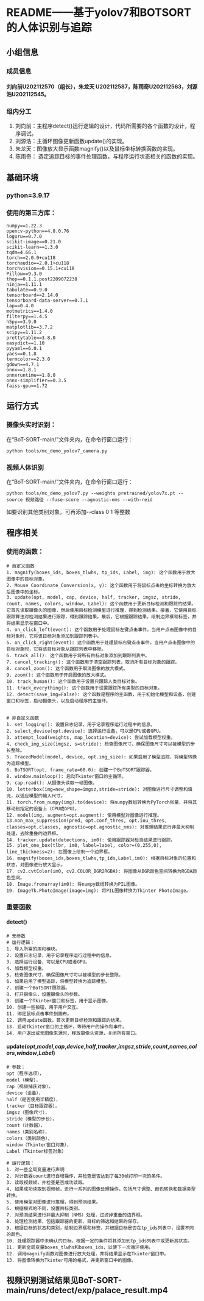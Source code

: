 # README——基于yolov7和BOTSORT的人体识别与追踪

## 小组信息

### 成员信息

#### 刘向前U202112570（组长），朱龙天 U202112587，陈雨奇U202112563，刘源浩U202112545。

### 组内分工

1. 刘向前：主程序detect()运行逻辑的设计，代码所需要的各个函数的设计，程序调试。
2. 刘源浩：主循环图像更新函数update()的实现。
3. 朱龙天：图像放大显示函数magnify()以及鼠标坐标转换函数的实现。
4. 陈雨奇： 选定追踪目标的事件处理函数，与程序运行状态相关的函数的实现。

## 基础环境

### python=3.9.17

### 使用的第三方库：

```
numpy==1.22.3
opencv-python==4.8.0.76
loguru==0.7.0
scikit-image==0.21.0
scikit-learn==1.3.0
tqdm=4.66.1
torch==2.0.0+cu118
torchaudio==2.0.1+cu118
torchvision==0.15.1+cu118
Pillow==9.3.0
thop==0.1.1.post2209072238
ninja==1.11.1
tabulate==0.9.0
tensorboard==2.14.0
tensorboard-data-server==0.7.1
lap==0.4.0
motmetrics==1.4.0
filterpy==1.4.5
h5py==3.9.0
matplotlib==3.7.2
scipy==1.11.2
prettytable==3.8.0
easydict==1.10
pyyaml==6.0.1
yacs==0.1.8
termcolor==2.3.0
gdown==4.7.1
onnx==1.8.1
onnxruntime==1.8.0
onnx-simplifier==0.3.5
faiss-gpu==1.72
```

## 运行方式

### 摄像头实时识别：

在“BoT-SORT-main/”文件夹内，在命令行窗口运行：

```
python tools/mc_demo_yolov7_camera.py
```

### 视频人体识别

在“BoT-SORT-main/”文件夹内，在命令行窗口运行：

```
python tools/mc_demo_yolov7.py --weights pretrained/yolov7x.pt --source 视频路径 --fuse-score --agnostic-nms --with-reid
```

如要识别其他类别对象，可再添加--class 0 1 等整数

## 程序相关

### 使用的函数：

```
# 自定义函数
1. magnify(boxes_ids, boxes_tlwhs, tp_ids, Label, img): 这个函数用于放大图像中的目标对象。
2. Mouse_Coordinate_Conversion(x, y): 这个函数用于将鼠标点击的坐标转换为放大后图像中的坐标。
3. update(opt, model, cap, device, half, tracker, imgsz, stride, count, names, colors, window, Label): 这个函数用于更新目标检测和跟踪的结果。它首先读取摄像头的图像，然后使用目标检测模型进行推理，得到检测结果。接着，它使用目标跟踪算法对检测结果进行跟踪，得到跟踪结果。最后，它根据跟踪结果，绘制边界框和标签，并将结果显示在窗口中。
4. on_click_left(event): 这个函数用于处理鼠标左键点击事件。当用户点击图像中的目标对象时，它将该目标对象添加到跟踪列表中。
5. on_click_right(event): 这个函数用于处理鼠标右键点击事件。当用户点击图像中的目标对象时，它将该目标对象从跟踪列表中移除。
6. track_all(): 这个函数用于将所有目标对象添加到跟踪列表中。
7. cancel_tracking(): 这个函数用于清空跟踪列表，取消所有目标对象的跟踪。
8. cancel_zoom(): 这个函数用于取消图像的放大模式。
9. zoom(): 这个函数用于开启图像的放大模式。
10. track_human(): 这个函数用于设置只跟踪人类目标对象。
11. track_everything(): 这个函数用于设置跟踪所有类型的目标对象。
12. detect(save_img=False): 这个函数是程序的主函数，用于初始化模型和设备，创建窗口和标签，启动摄像头，以及启动程序的主循环。


# 非自定义函数
1. set_logging(): 设置日志记录，用于记录程序运行过程中的信息。
2. select_device(opt.device): 选择运行设备，可以是CPU或者GPU。
3. attempt_load(weights, map_location=device): 尝试加载模型权重。
4. check_img_size(imgsz, s=stride): 检查图像尺寸，确保图像尺寸可以被模型的步长整除。
5. TracedModel(model, device, opt.img_size): 如果启用了模型追踪，将模型转换为追踪模型。
6. BoTSORT(opt, frame_rate=60.0): 创建一个BoTSORT跟踪器。
8. window.mainloop(): 启动Tkinter窗口的主循环。
9. cap.read(): 从摄像头读取一帧图像。
10. letterbox(img=new_shape=imgsz,stride=stride): 对图像进行尺寸调整和填充，以适应模型的输入尺寸。
11. torch.from_numpy(img).to(device): 将numpy数组转换为PyTorch张量，并将其移动到指定的设备上（CPU或GPU）。
12. model(img, augment=opt.augment): 使用模型对图像进行推理。
13.non_max_suppression(pred, opt.conf_thres, opt.iou_thres, classes=opt.classes, agnostic=opt.agnostic_nms): 对推理结果进行非最大抑制处理，去除重叠的边界框。
14. tracker.update(detections, im0): 使用跟踪器对检测结果进行跟踪。
15. plot_one_box(tlbr, im0, label=label, color=(0,255,0), line_thickness=2): 在图像上绘制一个边界框。
16. magnify(boxes_ids,boxes_tlwhs,tp_ids,Label,im0): 根据目标对象的位置和状态，对图像进行放大显示。
17. cv2.cvtColor(im0, cv2.COLOR_BGR2RGBA): 将图像从BGR颜色空间转换为RGBA颜色空间。
18. Image.fromarray(im0): 将numpy数组转换为PIL图像。
19. ImageTk.PhotoImage(image=img): 将PIL图像转换为Tkinter PhotoImage。

```

### 重要函数

#### detect()

```
# 无参数
# 运行逻辑：
1. 导入所需的库和模块。
2. 设置日志记录，用于记录程序运行过程中的信息。
3. 选择运行设备，可以是CPU或者GPU。
4. 加载模型权重。
5. 检查图像尺寸，确保图像尺寸可以被模型的步长整除。
6. 如果启用了模型追踪，将模型转换为追踪模型。
7. 创建一个BoTSORT跟踪器。
8. 打开摄像头，设置摄像头的参数。
9. 创建一个Tkinter窗口和标签，用于显示图像。
10. 创建一些按钮，用于用户交互。
11. 绑定鼠标点击事件到画布。
12. 调用update函数，首次更新目标检测和跟踪的结果。
13. 启动Tkinter窗口的主循环，等待用户的操作和事件。
14. 用户退出或无图像来源时，释放摄像头资源，关闭所有窗口。

```

#### **update**(*opt*,*model*,*cap*,*device*,*half*,*tracker*,*imgsz*,*stride*,*count*,*names*,*colors*,*window*,*Label*)

```
# 参数：
opt（程序选项），
model（模型），
cap（视频捕获对象），
device（设备），
half（是否使用半精度），
tracker（目标跟踪器），
imgsz（图像尺寸），
stride（模型的步长），
count（计数器），
names（类别名称），
colors（类别颜色），
window（Tkinter窗口对象），
Label（Tkinter标签对象）

# 运行逻辑：
1. 对一些全局变量进行声明
2. 对计数器count进行自增操作，并检查是否达到了每30帧打印一次的条件。
3. 读取视频帧，并检查是否成功读取。
4. 如果成功读取到视频帧，进行一系列的图像处理操作，包括尺寸调整、颜色转换和数据类型转换。
5. 使用模型对图像进行推理，得到预测结果。
6. 根据模式的不同，设置目标类别。
7. 对预测结果进行非最大抑制（NMS）处理，过滤掉重叠的边界框。
8. 处理检测结果，包括跟踪器的更新、目标的筛选和结果的保存。
9. 根据目标的状态和类别，绘制边界框和标签，并根据目标是否在tp_ids列表中，设置不同的颜色。
10. 处理跟踪器中未确认的目标，根据一定的条件将其添加到tp_ids列表中或更新其状态。
11. 更新全局变量boxes_tlwhs和boxes_ids，以便下一次循环使用。
12. 调用magnify函数对图像进行放大处理，并将结果显示在Tkinter窗口中。
13. 将图像转换为Tkinter可用的格式，并更新窗口中的图像。

```

## 视频识别测试结果见BoT-SORT-main/runs/detect/exp/palace_result.mp4
